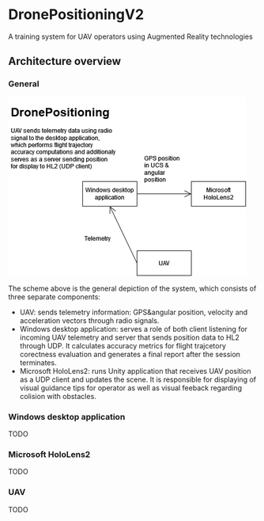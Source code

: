 # DronePositioningV2
A training system for UAV operators using Augmented Reality technologies

## Architecture overview
### General
 ![General scheme](docs\DronePositioningGeneralScheme.drawio.png)

The scheme above is the general depiction of the system, which consists of three separate components:
- UAV: sends telemetry information: GPS&angular position, velocity and acceleration vectors through radio signals.
- Windows desktop application: serves a role of both client listening for incoming UAV telemetry and server that sends position data to HL2 through UDP. It calculates accuracy metrics for flight trajcetory corectness evaluation and generates a final report after the session terminates.
- Microsoft HoloLens2: runs Unity application that receives UAV position as a UDP client and updates the scene. It is responsible for displaying of visual guidance tips for operator as well as visual feeback regarding colision with obstacles.

### Windows desktop application
TODO

### Microsoft HoloLens2
TODO

### UAV
TODO